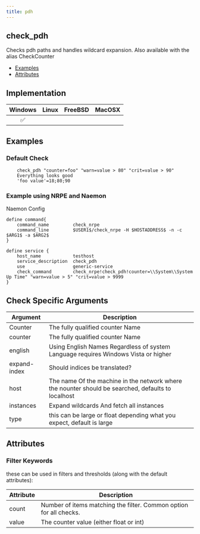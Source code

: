 ```yaml
---
title: pdh
---
```


## check_pdh

Checks pdh paths and handles wildcard expansion. Also available with the alias CheckCounter

- [Examples](#examples)
- [Attributes](#attributes)

## Implementation

| Windows            | Linux | FreeBSD | MacOSX |
|:------------------:|:-----:|:-------:|:------:|
| :white_check_mark: |       |         |        |

## Examples

### Default Check

		check_pdh "counter=foo" "warn=value > 80" "crit=value > 90"
		Everything looks good
		'foo value'=18;80;90

### Example using NRPE and Naemon

Naemon Config

    define command{
        command_name         check_nrpe
        command_line         $USER1$/check_nrpe -H $HOSTADDRESS$ -n -c $ARG1$ -a $ARG2$
    }

    define service {
        host_name            testhost
        service_description  check_pdh
        use                  generic-service
        check_command        check_nrpe!check_pdh!counter=\\System\\System Up Time" "warn=value > 5" "crit=value > 9999
    }

## Check Specific Arguments

| Argument     | Description                                                                                        |
| ------------ | -------------------------------------------------------------------------------------------------- |
| Counter      | The fully qualified counter Name                                                                   |
| counter      | The fully qualified counter Name                                                                   |
| english      | Using English Names Regardless of system Language requires Windows Vista or higher                 |
| expand-index | Should indices be translated?                                                                      |
| host         | The name Of the machine in the network where the nounter should be searched, defaults to localhost |
| instances    | Expand wildcards And fetch all instances                                                           |
| type         | this can be large or float depending what you expect, default is large                             |

## Attributes

### Filter Keywords

these can be used in filters and thresholds (along with the default attributes):

| Attribute | Description                                                        |
| --------- | ------------------------------------------------------------------ |
| count     | Number of items matching the filter. Common option for all checks. |
| value     | The counter value (either float or int)                            |
